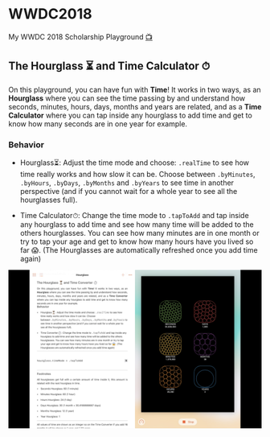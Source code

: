 # WWDC2018
My WWDC 2018 Scholarship Playground [:tv:](https://www.youtube.com/watch?v=-KsAopkgNXM)

 ## The Hourglass ⏳ and Time Calculator ⏱
 On this playground, you can have fun with **Time**! It works in two ways, as an **Hourglass** where you can see the time passing by and understand how seconds, minutes, hours, days, months and years are related, and as a **Time Calculator** where you can tap inside any hourglass to add time and get to know how many seconds are in one year for example.
 

 ### Behavior
 
 - Hourglass⏳: Adjust the time mode and choose: `.realTime` to see how time really works and how slow it can be. Choose between `.byMinutes`, `.byHours`, `.byDays`, `.byMonths` and `.byYears` to see time in another perspective (and if you cannot wait for a whole year to see all the hourglasses full).
 
 - Time Calculator⏱: Change the time mode to `.tapToAdd` and tap inside any hourglass to add time and see how many time will be added to the others hourglasses. You can see how many minutes are in one month or try to tap your age and get to know how many hours have you lived so far 😱. (The Hourglasses are automatically refreshed once you add time again)
 
 ![Example](https://github.com/ricardovdf/wwdc2018/blob/master/Screen%20Shot%202018-04-20%20at%2011.29.57.png)

